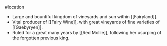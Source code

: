 #location
* Large and bountiful kingdom of vineyards and sun within [[Fairyland]].
* Vital producer of [[Fairy Wine]], with great vineyards of fine varieties of [[Gaebyryen]].
* Ruled for a great many years by [[Red Mollie]], following her usurping of the forgotten previous king.